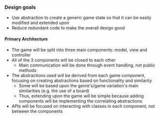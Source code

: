 ### Design goals
* Use abstraction to create a generic game state so that it can be easily modified
and extended upon
* Reduce redundant code to make the overall design good

#### Primary Architecture
* The game will be split into three main components: model, view and controller
* All of the 3 components will be closed to each other
  * Main communication will be done through event handling, not public methods
* The abstractions used will be derived from each game component, focusing on creating abstractions based on functionality and similarity
  * Some will be based upon the genre's/game variation's main similarities (e.g. the use of a board)
  * Thus, extending upon the game will be simple because adding components will be implementing the correlating abstractions
* APIs will be focused on interacting with classes in each component, not between the components


